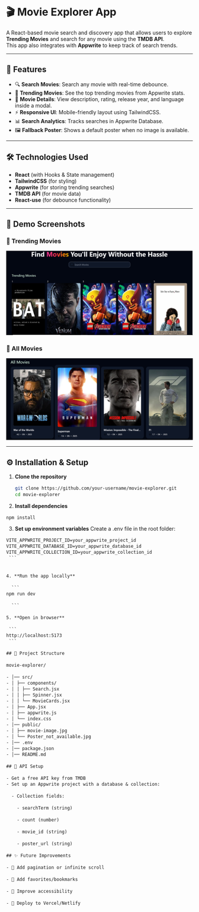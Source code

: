# 🎬 Movie Explorer App

A React-based movie search and discovery app that allows users to explore **Trending Movies** and search for any movie using the **TMDB API**.  
This app also integrates with **Appwrite** to keep track of search trends.

---

## 🚀 Features

- 🔍 **Search Movies**: Search any movie with real-time debounce.
- 🎯 **Trending Movies**: See the top trending movies from Appwrite stats.
- 📖 **Movie Details**: View description, rating, release year, and language inside a modal.
- ⚡ **Responsive UI**: Mobile-friendly layout using TailwindCSS.
- 📊 **Search Analytics**: Tracks searches in Appwrite Database.
- 🖼 **Fallback Poster**: Shows a default poster when no image is available.

---

## 🛠️ Technologies Used

- **React** (with Hooks & State management)
- **TailwindCSS** (for styling)
- **Appwrite** (for storing trending searches)
- **TMDB API** (for movie data)
- **React-use** (for debounce functionality)

---

## 📸 Demo Screenshots

### 🎯 Trending Movies

<img src='/public/Tranding Movies.PNG' alt='Tranding Movies'/>

### 📖 All Movies

<img src='/public/All Movies.PNG' alt='All Movies'/>

---

## ⚙️ Installation & Setup

1. **Clone the repository**
   ```bash
   git clone https://github.com/your-username/movie-explorer.git
   cd movie-explorer
   ```
2. **Install dependencies**

```
npm install

```

3. **Set up environment variables**
   Create a .env file in the root folder:

````VITE_TMDB_API_KEY=your_tmdb_api_key_here
VITE_APPWRITE_PROJECT_ID=your_appwrite_project_id
VITE_APPWRITE_DATABASE_ID=your_appwrite_database_id
VITE_APPWRITE_COLLECTION_ID=your_appwrite_collection_id
 ```


4. **Run the app locally**

  ```
npm run dev

  ```

5. **Open in browser**

 ```
http://localhost:5173
 ```

## 📂 Project Structure

movie-explorer/

- │── src/
- │ ├── components/
- │ │ ├── Search.jsx
- │ │ ├── Spinner.jsx
- │ │ └── MovieCards.jsx
- │ ├── App.jsx
- │ ├── appwrite.js
- │ └── index.css
- │── public/
- │ ├── movie-image.jpg
- │ └── Poster_not_available.jpg
- │── .env
- │── package.json
- │── README.md

## 🔑 API Setup

- Get a free API key from TMDB
- Set up an Appwrite project with a database & collection:

  - Collection fields:

    - searchTerm (string)

    - count (number)

    - movie_id (string)

    - poster_url (string)

## ✨ Future Improvements

- 📌 Add pagination or infinite scroll

- 📌 Add favorites/bookmarks

- 📌 Improve accessibility

- 📌 Deploy to Vercel/Netlify
